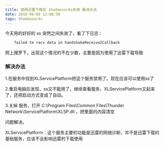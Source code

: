 ```yaml
---
title: 使用迅雷下载后 shadowsocks失效 解决办法
date: 2016-06-09 12:08:50
tags: Shadowsocks
---
```


今天用的好好的 ss 突然之间失效了，看了下日志：

```bash
	failed to recv data in handshakeReceive2Callback
```

网上搜罗下，出现这个情况的不在少数，主要是因为使用了迅雷下载导致

### 解决办法

1.在服务中找到XLServicePlatform把这个服务禁用了。现在应该可以使用ss了

2.重启电脑后发现，ss又不能用了，继续查看服务，XLServicePlatform又起来了，还把启动方式变成了自动。

3.关掉 服务，打开 C:\Program Files\Common Files\Thunder Network\ServicePlatform\XLSP.dll ，把里面的内容清空

问题解决。

XLServicePlatform：这个服务主要的功能是迅雷的网络诊断，并不是迅雷下载的基础服务，应该不会影响迅雷的下载使用